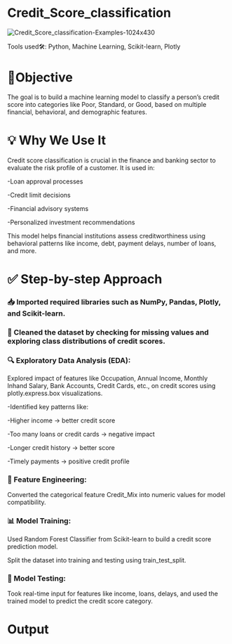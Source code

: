 # Credit_Score_classification

![Credit_Score_classification-Examples-1024x430](https://miro.medium.com/v2/resize:fit:1100/format:webp/1*UDi7KpyFX8gwV1k7aeMS-g.jpeg)

Tools used🛠: Python, Machine Learning, Scikit-learn, Plotly

# 🎯Objective
The goal is to build a machine learning model to classify a person’s credit score into categories like Poor, Standard, or Good, based on multiple financial, behavioral, and demographic features.

# 💡 Why We Use It
Credit score classification is crucial in the finance and banking sector to evaluate the risk profile of a customer. It is used in:

-Loan approval processes

-Credit limit decisions

-Financial advisory systems

-Personalized investment recommendations

This model helps financial institutions assess creditworthiness using behavioral patterns like income, debt, payment delays, number of loans, and more.

# ✅ Step-by-step Approach
### 📥 Imported required libraries such as NumPy, Pandas, Plotly, and Scikit-learn.

### 🧹 Cleaned the dataset by checking for missing values and exploring class distributions of credit scores.

### 🔍 Exploratory Data Analysis (EDA):

Explored impact of features like Occupation, Annual Income, Monthly Inhand Salary, Bank Accounts, Credit Cards, etc., on credit scores using plotly.express.box visualizations.

-Identified key patterns like:

-Higher income → better credit score

-Too many loans or credit cards → negative impact

-Longer credit history → better score

-Timely payments → positive credit profile

### 🧠 Feature Engineering:

Converted the categorical feature Credit_Mix into numeric values for model compatibility.

### 📊 Model Training:

Used Random Forest Classifier from Scikit-learn to build a credit score prediction model.

Split the dataset into training and testing using train_test_split.

### 🧪 Model Testing:

Took real-time input for features like income, loans, delays, and used the trained model to predict the credit score category.

# Output
